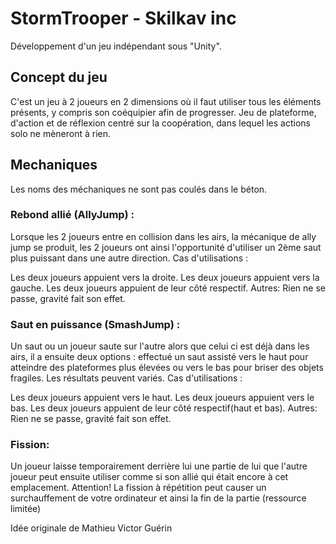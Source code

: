 # StormTrooper - Skilkav inc

Développement d'un jeu indépendant sous "Unity".


## Concept du jeu

C'est un jeu à 2 joueurs en 2 dimensions où il faut utiliser tous les éléments présents, y compris son coéquipier afin de progresser. Jeu de plateforme, d'action et de réflexion centré sur la coopération, dans lequel les actions solo ne mèneront à rien.

## Mechaniques 

Les noms des méchaniques ne sont pas coulés dans le béton.

### Rebond allié (AllyJump) :
Lorsque les 2 joueurs entre en collision dans les airs, la mécanique de ally jump se produit, les 2 joueurs ont ainsi l'opportunité d'utiliser un 2ème saut plus puissant dans une autre direction. 
Cas d'utilisations :

Les deux joueurs appuient vers la droite.
Les deux joueurs appuient vers la gauche.
Les deux joueurs appuient de leur côté respectif.
Autres: Rien ne se passe, gravité fait son effet.

### Saut en puissance (SmashJump) :
Un saut ou un joueur saute sur l'autre alors que celui ci est déjà dans les airs, il a ensuite deux options : effectué un saut assisté vers le haut pour atteindre des plateformes plus élevées ou vers le bas pour briser des objets fragiles. Les résultats peuvent variés.
Cas d'utilisations :

Les deux joueurs appuient vers le haut.
Les deux joueurs appuient vers le bas.
Les deux joueurs appuient de leur côté respectif(haut et bas).
Autres: Rien ne se passe, gravité fait son effet.

### Fission:
Un joueur laisse temporairement derrière lui une partie de lui que l'autre joueur peut ensuite utiliser comme si son allié qui était encore à cet emplacement. Attention! La fission à répétition peut causer un surchauffement de votre ordinateur et ainsi la fin de la partie (ressource limitée)  


Idée originale de Mathieu Victor Guérin
